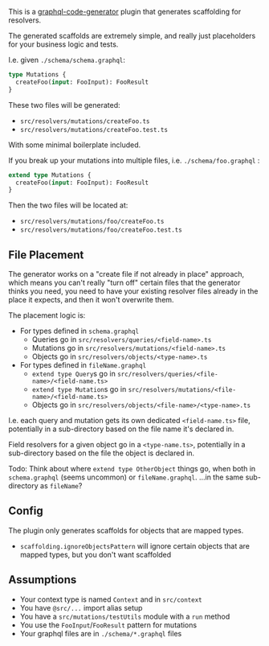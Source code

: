 This is a [graphql-code-generator](https://graphql-code-generator.com/) plugin that generates scaffolding for resolvers.

The generated scaffolds are extremely simple, and really just placeholders for your business logic and tests.

I.e. given `./schema/schema.graphql`:

```graphql
type Mutations {
  createFoo(input: FooInput): FooResult
}
```

These two files will be generated:

- `src/resolvers/mutations/createFoo.ts`
- `src/resolvers/mutations/createFoo.test.ts`

With some minimal boilerplate included.

If you break up your mutations into multiple files, i.e. `./schema/foo.graphql` :

```graphql
extend type Mutations {
  createFoo(input: FooInput): FooResult
}
```

Then the two files will be located at:

- `src/resolvers/mutations/foo/createFoo.ts`
- `src/resolvers/mutations/foo/createFoo.test.ts`

## File Placement

The generator works on a "create file if not already in place" approach, which means you can't really "turn off" certain files that the generator thinks you need, you need to have your existing resolver files already in the place it expects, and then it won't overwrite them.

The placement logic is:

- For types defined in `schema.graphql`
  - Queries go in `src/resolvers/queries/<field-name>.ts`
  - Mutations go in `src/resolvers/mutations/<field-name>.ts`
  - Objects go in `src/resolvers/objects/<type-name>.ts`
- For types defined in `fileName.graphql`
  - `extend type Query`s go in `src/resolvers/queries/<file-name>/<field-name.ts>`
  - `extend type Mutation`s go in `src/resolvers/mutations/<file-name>/<field-name.ts>`
  - Objects go in `src/resolvers/objects/<file-name>/<type-name>.ts`

I.e. each query and mutation gets its own dedicated `<field-name.ts>` file, potentially in a sub-directory based on the file name it's declared in.

Field resolvers for a given object go in a `<type-name.ts>`, potentially in a sub-directory based on the file the object is declared in.

Todo: Think about where `extend type OtherObject` things go, when both in `schema.graphql` (seems uncommon) or `fileName.graphql`. ...in the same sub-directory as `fileName`?

## Config

The plugin only generates scaffolds for objects that are mapped types.

* `scaffolding.ignoreObjectsPattern` will ignore certain objects that are mapped types, but you don't want scaffolded

## Assumptions

- Your context type is named `Context` and in `src/context`
- You have `@src/...` import alias setup
- You have a `src/mutations/testUtils` module with a `run` method
- You use the `FooInput`/`FooResult` pattern for mutations
- Your graphql files are in `./schema/*.graphql` files
